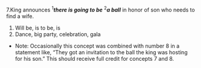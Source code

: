7.King announces <sup>1</sup>***there is going to be*** <sup>2</sup>***a ball*** in honor of son who needs to find a wife.
1. Will be, is to be, is
2. Dance, big party, celebration, gala

- Note: Occasionally this concept was combined with number 8 in a statement like, “They got an invitation to the ball the king was hosting for his son.” This should receive full credit for concepts 7 and 8.
